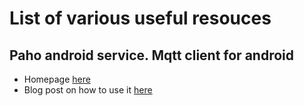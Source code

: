 # List of various useful resouces # 

## Paho android service. Mqtt client for android ## 

- Homepage [here](https://eclipse.org/paho/clients/android/)
- Blog post on how to use it [here](http://www.hivemq.com/blog/mqtt-client-library-enyclopedia-paho-android-service)
